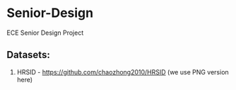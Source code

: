 # Senior-Design
ECE Senior Design Project

## Datasets:
1. HRSID - https://github.com/chaozhong2010/HRSID (we use PNG version here)
